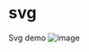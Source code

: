 # svg
Svg demo
![image](https://github.com/summerGroup/svg/assets/38369813/0f0e57e2-a386-4f1d-bc48-5e618a69ae38)
